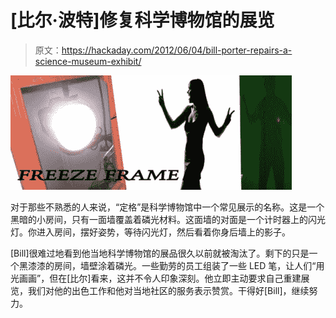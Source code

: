 # [比尔·波特]修复科学博物馆的展览

> 原文：<https://hackaday.com/2012/06/04/bill-porter-repairs-a-science-museum-exhibit/>

![](img/19fded2bbcb3cf5b7c5bfb36b759adfc.png "FreezeFrameHeader-588x240")

对于那些不熟悉的人来说，“定格”是科学博物馆中一个常见展示的名称。这是一个黑暗的小房间，只有一面墙覆盖着磷光材料。这面墙的对面是一个计时器上的闪光灯。你进入房间，摆好姿势，等待闪光灯，然后看着你身后墙上的影子。

[Bill]很难过地看到他当地科学博物馆的展品很久以前就被淘汰了。剩下的只是一个黑漆漆的房间，墙壁涂着磷光。一些勤劳的员工组装了一些 LED 笔，让人们“用光画画”，但在[比尔]看来，这并不令人印象深刻。他立即主动要求自己重建展览，我们对他的出色工作和他对当地社区的服务表示赞赏。干得好[Bill]，继续努力。